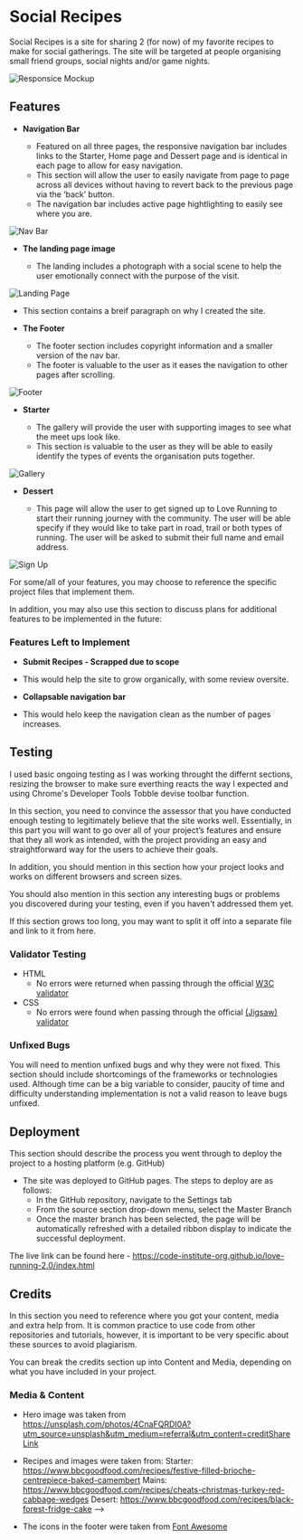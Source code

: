 # Social Recipes

Social Recipes is a site for sharing 2 (for now) of my favorite recipes to make for social gatherings. The site will be targeted at people organising small friend groups, social nights and/or game nights.


<!-- Add website example in different formfactor -->
![Responsice Mockup](#)

## Features

- __Navigation Bar__

  - Featured on all three pages, the responsive navigation bar includes links to the Starter, Home page and Dessert page and is identical in each page to allow for easy navigation.
  - This section will allow the user to easily navigate from page to page across all devices without having to revert back to the previous page via the ‘back’ button.
  - The navigation bar includes active page hightlighting to easily see where you are.

![Nav Bar](#)

- __The landing page image__

  - The landing includes a photograph with a social scene to help the user emotionally connect with the purpose of the visit.


![Landing Page](#)

  - This section contains a breif paragraph on why I created the site.


- __The Footer__

  - The footer section includes copyright information and a smaller version of the nav bar.
  - The footer is valuable to the user as it eases the navigation to other pages after scrolling.

![Footer](#)

- __Starter__

  - The gallery will provide the user with supporting images to see what the meet ups look like.
  - This section is valuable to the user as they will be able to easily identify the types of events the organisation puts together.

![Gallery](#)

- __Dessert__

  - This page will allow the user to get signed up to Love Running to start their running journey with the community. The user will be able specify if they would like to take part in road, trail or both types of running. The user will be asked to submit their full name and email address.

![Sign Up](#)

For some/all of your features, you may choose to reference the specific project files that implement them.

In addition, you may also use this section to discuss plans for additional features to be implemented in the future:

### Features Left to Implement

- __Submit Recipes - Scrapped due to scope__
- This would help the site to grow organically, with some review oversite.

- __Collapsable navigation bar__
- This would helo keep the navigation clean as the number of pages increases. 

## Testing

I used basic ongoing testing as I was working throught the differnt sections, resizing the browser to make sure everthing reacts the way I expected and using Chrome's Developer Tools Tobble devise toolbar function. 


In this section, you need to convince the assessor that you have conducted enough testing to legitimately believe that the site works well. Essentially, in this part you will want to go over all of your project’s features and ensure that they all work as intended, with the project providing an easy and straightforward way for the users to achieve their goals.

In addition, you should mention in this section how your project looks and works on different browsers and screen sizes.

You should also mention in this section any interesting bugs or problems you discovered during your testing, even if you haven't addressed them yet.

If this section grows too long, you may want to split it off into a separate file and link to it from here.


### Validator Testing

- HTML
  - No errors were returned when passing through the official [W3C validator](https://validator.w3.org/nu/?doc=https%3A%2F%2Fcode-institute-org.github.io%2Flove-running-2.0%2Findex.html)
- CSS
  - No errors were found when passing through the official [(Jigsaw) validator](https://jigsaw.w3.org/css-validator/validator?uri=https%3A%2F%2Fvalidator.w3.org%2Fnu%2F%3Fdoc%3Dhttps%253A%252F%252Fcode-institute-org.github.io%252Flove-running-2.0%252Findex.html&profile=css3svg&usermedium=all&warning=1&vextwarning=&lang=en#css)

### Unfixed Bugs

You will need to mention unfixed bugs and why they were not fixed. This section should include shortcomings of the frameworks or technologies used. Although time can be a big variable to consider, paucity of time and difficulty understanding implementation is not a valid reason to leave bugs unfixed.

## Deployment

This section should describe the process you went through to deploy the project to a hosting platform (e.g. GitHub)

- The site was deployed to GitHub pages. The steps to deploy are as follows:
  - In the GitHub repository, navigate to the Settings tab
  - From the source section drop-down menu, select the Master Branch
  - Once the master branch has been selected, the page will be automatically refreshed with a detailed ribbon display to indicate the successful deployment.

The live link can be found here - https://code-institute-org.github.io/love-running-2.0/index.html


## Credits

In this section you need to reference where you got your content, media and extra help from. It is common practice to use code from other repositories and tutorials, however, it is important to be very specific about these sources to avoid plagiarism.

You can break the credits section up into Content and Media, depending on what you have included in your project.

### Media & Content

- Hero image was taken from https://unsplash.com/photos/4CnaFQRDI0A?utm_source=unsplash&utm_medium=referral&utm_content=creditShareLink

- Recipes and images were taken from:
Starter: https://www.bbcgoodfood.com/recipes/festive-filled-brioche-centrepiece-baked-camembert
Mains: https://www.bbcgoodfood.com/recipes/cheats-christmas-turkey-red-cabbage-wedges
Desert: https://www.bbcgoodfood.com/recipes/black-forest-fridge-cake -->

- The icons in the footer were taken from [Font Awesome](https://fontawesome.com/)

<!-- Delete this section when done.

Congratulations on completing your Readme, you have made another big stride in the direction of being a developer!

## Other General Project Advice

Below you will find a couple of extra tips that may be helpful when completing your project. Remember that each of these projects will become part of your final portfolio so it’s important to allow enough time to showcase your best work!

- One of the most basic elements of keeping a healthy commit history is with the commit message. When getting started with your project, read through [this article](https://chris.beams.io/posts/git-commit/) by Chris Beams on How to Write  a Git Commit Message
  - Make sure to keep the messages in the imperative mood

- When naming the files in your project directory, make sure to consider meaningful naming of files, point to specific names and sections of content.
  - For example, instead of naming an image used ‘image1.png’ consider naming it ‘landing_page_img.png’. This will ensure that there are clear file paths kept.

- Do some extra research on good and bad coding practices, there are a handful of useful articles to read, consider reviewing the following list when getting started:
  - [Writing Your Best Code](https://learn.shayhowe.com/html-css/writing-your-best-code/)
  - [HTML & CSS Coding Best Practices](https://medium.com/@inceptiondj.info/html-css-coding-best-practice-fadb9870a00f)
  - [Google HTML/CSS Style Guide](https://google.github.io/styleguide/htmlcssguide.html#General)

Getting started with your Portfolio Projects can be daunting, planning your project can make it a lot easier to tackle, take small steps to reach the final outcome and enjoy the process! -->